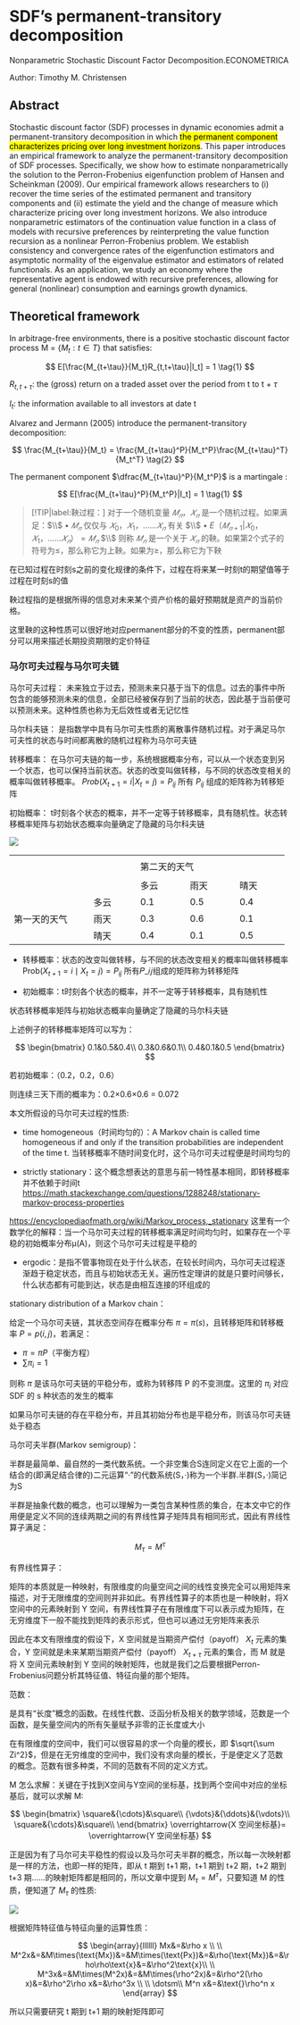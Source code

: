 # SDF’s permanent-transitory decomposition

Nonparametric Stochastic Discount Factor Decomposition.ECONOMETRICA

Author: Timothy M. Christensen

## Abstract

Stochastic discount factor (SDF) processes in dynamic economies admit a permanent-transitory decomposition in which <mark>the permanent component characterizes pricing over long investment horizons</mark>. This paper introduces an empirical framework to analyze the permanent-transitory decomposition of SDF processes. Specifically, we show how to estimate nonparametrically the solution to the Perron-Frobenius eigenfunction problem of Hansen and Scheinkman (2009). Our empirical framework allows researchers to (i) recover the time series of the estimated permanent and transitory components and (ii) estimate the yield and the change of measure which characterize pricing over long investment horizons. We also introduce nonparametric estimators of the continuation value function in a class of models with recursive preferences by reinterpreting the value function recursion as a nonlinear Perron-Frobenius problem. We establish consistency and convergence rates of the eigenfunction estimators and asymptotic normality of the eigenvalue estimator and estimators of related functionals. As an application, we study an economy where the representative agent is endowed with recursive preferences, allowing for general (nonlinear) consumption and earnings growth dynamics.

## Theoretical framework

In arbitrage-free environments, there is a positive stochastic discount factor process M = $\{M_t : t \in T\}$ that satisfies:

$$
E[\frac{M_{t+\tau}}{M_t}R_{t,t+\tau}|I_t] = 1 \tag{1}
$$

$R_{t,t+\tau}$: the (gross) return on a traded asset over the period from t to t + $\tau$

$I_t$: the information available to all investors at date t

Alvarez and Jermann (2005) introduce the permanent-transitory decomposition:

$$
\frac{M_{t+\tau}}{M_t} = \frac{M_{t+\tau}^P}{M_t^P}\frac{M_{t+\tau}^T}{M_t^T} \tag{2}
$$

The permanent component $\dfrac{M_{t+\tau}^P}{M_t^P}$ is a martingale :

$$
E[\frac{M_{t+\tau}^P}{M_t^P}|I_t] = 1 \tag{1}
$$

>[!TIP|label:鞅过程：]
>对于一个随机变量 $𝑀_𝑛，{𝑋_𝑛}$ 是一个随机过程。如果满足：$\\$
>$\bullet \ 𝑀_𝑛$ 仅仅与 $𝑋_0，𝑋_1，…… 𝑋_𝑛$ 有关 $\\$
>$\bullet \ E（𝑀_{𝑛+1}|𝑋_0，𝑋_1，…… 𝑋_𝑛）= 𝑀_𝑛$ $\\$
>则称 $𝑀_𝑛$ 是一个关于 $𝑋_𝑛$ 的鞅。如果第2个式子的符号为≤，那么称它为上鞅。如果为≥，那么称它为下鞅

在已知过程在时刻s之前的变化规律的条件下，过程在将来某一时刻t的期望值等于过程在时刻s的值

鞅过程指的是根据所得的信息对未来某个资产价格的最好预期就是资产的当前价格。

这里鞅的这种性质可以很好地对应permanent部分的不变的性质，permanent部分可以用来描述长期投资期限的定价特征

### 马尔可夫过程与马尔可夫链

马尔可夫过程：
未来独立于过去，预测未来只基于当下的信息。过去的事件中所包含的能够预测未来的信息，全部已经被保存到了当前的状态，因此基于当前便可以预测未来。这种性质也称为无后效性或者无记忆性

马尔科夫链：
是指数学中具有马尔可夫性质的离散事件随机过程。对于满足马尔可夫性的状态与时间都离散的随机过程称为马尔可夫链

转移概率：
在马尔可夫链的每一步，系统根据概率分布，可以从一个状态变到另一个状态，也可以保持当前状态。状态的改变叫做转移，与不同的状态改变相关的概率叫做转移概率。
$Prob (X_{t+1}  = i | X_t  = j) = P_{ij}$
所有 $P_{ij}$ 组成的矩阵称为转移矩阵

初始概率：
t时刻各个状态的概率，并不一定等于转移概率，具有随机性。状态转移概率矩阵与初始状态概率向量确定了隐藏的马尔科夫链

![](SDF_decom-figures/figure1.png)

<table border="0" cellpadding="0" cellspacing="0" width="360"
style="border-collapse:
 collapse;table-layout:fixed;width:370pt">
 <colgroup><col width="72" span="5" style="width:54pt">
 </colgroup><tbody><tr height="39" style="mso-height-source:userset;height:29.25pt">
  <td height="39" class="xl66" width="72" style="height:29.25pt;width:54pt"></td>
  <td class="xl66" width="72" style="width:54pt"></td>
  <td colspan="3" class="xl65" width="216" style="width:162pt">第二天的天气</td>
 </tr>
 <tr height="21" style="height:15.75pt">
  <td height="21" class="xl66" width="72" style="height:15.75pt;width:54pt"></td>
  <td class="xl66" width="72" style="width:54pt"></td>
  <td class="xl67" width="72" style="width:54pt">多云</td>
  <td class="xl67" width="72" style="width:54pt">雨天</td>
  <td class="xl67" width="72" style="width:54pt">晴天</td>
 </tr>
 <tr height="22" style="mso-height-source:userset;height:16.5pt">
  <td rowspan="3" height="65" class="xl65" width="72" style="height:48.75pt;width:200pt">第一天的天气</td>
  <td class="xl67" width="72" style="width:100pt">多云</td>
  <td class="xl66" width="72" style="width:100pt"><span lang="EN-US">0.1</span></td>
  <td class="xl66" width="72" style="width:100pt"><span lang="EN-US">0.5</span></td>
  <td class="xl66" width="72" style="width:100pt"><span lang="EN-US">0.4</span></td>
 </tr>
 <tr height="21" style="height:15.75pt">
  <td height="21" class="xl67" width="72" style="height:15.75pt;width:54pt">雨天</td>
  <td class="xl66" width="72" style="width:54pt"><span lang="EN-US">0.3</span></td>
  <td class="xl66" width="72" style="width:54pt"><span lang="EN-US">0.6</span></td>
  <td class="xl66" width="72" style="width:54pt"><span lang="EN-US">0.1</span></td>
 </tr>
 <tr height="22" style="mso-height-source:userset;height:16.5pt">
  <td height="22" class="xl67" width="72" style="height:16.5pt;width:54pt">晴天</td>
  <td class="xl66" width="72" style="width:54pt"><span lang="EN-US">0.4</span></td>
  <td class="xl66" width="72" style="width:54pt"><span lang="EN-US">0.1</span></td>
  <td class="xl66" width="72" style="width:54pt"><span lang="EN-US">0.5</span></td>
 </tr>
</table>

* 转移概率：状态的改变叫做转移，与不同的状态改变相关的概率叫做转移概率
$\text{Prob}(X_{t+1}=i\mid X_t=j)=P_{ij}$
所有𝑃_𝑖𝑗组成的矩阵称为转移矩阵

* 初始概率：t时刻各个状态的概率，并不一定等于转移概率，具有随机性

状态转移概率矩阵与初始状态概率向量确定了隐藏的马尔科夫链

上述例子的转移概率矩阵可以写为：

$$
\begin{bmatrix}
0.1&0.5&0.4\\
0.3&0.6&0.1\\
0.4&0.1&0.5
\end{bmatrix}
$$

若初始概率：（0.2，0.2，0.6）

则连续三天下雨的概率为：0.2×0.6×0.6 = 0.072

本文所假设的马尔可夫过程的性质:

* time homogeneous（时间均匀的）：A Markov chain is called time homogeneous if and only if the transition probabilities are independent of the time t. 当转移概率不随时间变化时，这个马尔可夫过程便是时间均匀的

* strictly stationary：这个概念想表达的意思与前一特性基本相同，即转移概率并不依赖于时间t
https://math.stackexchange.com/questions/1288248/stationary-markov-process-properties

https://encyclopediaofmath.org/wiki/Markov_process,_stationary
这里有一个数学化的解释：当一个马尔可夫过程的转移概率满足时间均匀时，如果存在一个平稳的初始概率分布μ(A)，则这个马尔可夫过程是平稳的

* ergodic：是指不管事物现在处于什么状态，在较长时间内，马尔可夫过程逐渐趋于稳定状态，而且与初始状态无关。遍历性定理讲的就是只要时间够长，什么状态都有可能到达，状态是由相互连接的环组成的

stationary distribution of a Markov chain：

给定一个马尔可夫链，其状态空间存在概率分布 $\pi=\pi(s)$，且转移矩阵和转移概率 $P=p(i,j)$，若满足：

* $π=πP$（平衡方程）
* $\sum\pi_i=1$

则称 $\pi$ 是该马尔可夫链的平稳分布，或称为转移阵 P 的不变测度。这里的 $π_i$ 对应 SDF 的 s 种状态的发生的概率

如果马尔可夫链的存在平稳分布，并且其初始分布也是平稳分布，则该马尔可夫链处于稳态

马尔可夫半群(Markov semigroup)：

半群是最简单、最自然的一类代数系统。一个非空集合S连同定义在它上面的一个结合的(即满足结合律的)二元运算“·”的代数系统(S，·)称为一个半群.半群(S，·)简记为S

半群是抽象代数的概念，也可以理解为一类包含某种性质的集合，在本文中它的作用便是定义不同的连续两期之间的有界线性算子矩阵具有相同形式，因此有界线性算子满足：

$$
M_\tau=M^\tau
$$

有界线性算子：

矩阵的本质就是一种映射，有限维度的向量空间之间的线性变换完全可以用矩阵来描述，对于无限维度的空间则并非如此。有界线性算子的本质也是一种映射，将X空间中的元素映射到 Y 空间，有界线性算子在有限维度下可以表示成为矩阵，在无穷维度下一般不能找到矩阵的表示形式，但也可以通过无穷矩阵来表示

因此在本文有限维度的假设下，X 空间就是当期资产偿付（payoff） $X_t$ 元素的集合，Y 空间就是未来某期当期资产偿付（payoff） $X_{t+\tau}$ 元素的集合，而 M 就是将 X 空间元素映射到 Y 空间的映射矩阵，也就是我们之后要根据Perron-Frobenius问题分析其特征值、特征向量的那个矩阵。

范数：

是具有“长度”概念的函数。在线性代数、泛函分析及相关的数学领域，范数是一个函数，是矢量空间内的所有矢量赋予非零的正长度或大小

在有限维度的空间中，我们可以很容易的求一个向量的模长，即 $\sqrt{\sum Zi^2}$，但是在无穷维度的空间中，我们没有求向量的模长，于是便定义了范数的概念。范数有很多种类，不同的范数有不同的定义方式。

M 怎么求解：关键在于找到X空间与Y空间的坐标基，找到两个空间中对应的坐标基后，就可以求解 M:

$$
\begin{bmatrix}
\square&{\cdots}&\square\\
{\vdots}&{\ddots}&{\vdots}\\
\square&{\cdots}&\square\\
\end{bmatrix}
\overrightarrow{X 空间坐标基}= \overrightarrow{Y 空间坐标基}
$$

正是因为有了马尔可夫平稳性的假设以及马尔可夫半群的概念，所以每一次映射都是一样的方法，也即一样的矩阵，即从 t 期到 t+1 期，t+1 期到 t+2 期，t+2 期到 t+3 期……的映射矩阵都是相同的，所以文章中提到 $M_\tau=M^\tau$，只要知道 M 的性质，便知道了 $M_\tau$ 的性质:

![](SDF_decom-figures/other-1.png)

根据矩阵特征值与特征向量的运算性质：

$$
\begin{array}{llllll}
Mx&=&\rho x \\
\\
M^2x&=&M\times(\text{Mx})&=&M\times(\text{Px})&=&\rho(\text{Mx})&=&\rho\rho\text{x}&=&\rho^2\text{x}\\
\\
M^3x&=&M\times(M^2x)&=&M\times(\rho^2x)&=&\rho^2(\rho x)&=&\rho^2\rho x&=&\rho^3x \\
\\
\dotsm\\
M^n x&=&\text{}\rho^n x
\end{array}
$$

所以只需要研究 t 期到 t+1 期的映射矩阵即可
